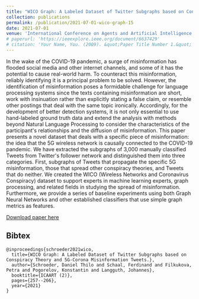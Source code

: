 ```yaml
---
title: "WICO Graph: A Labeled Dataset of Twitter Subgraphs based on Conspiracy Theory and 5G-Corona Misinformation Tweets."
collection: publications
permalink: /publication/2021-07-01-wico-graph-15
date: 2021-07-01
venue: 'International Conference on Agents and Artificial Intelligence (ICAART) 2021'
# paperurl: 'https://ieeexplore.ieee.org/document/6637429'
# citation: 'Your Name, You. (2009). &quot;Paper Title Number 1.&quot; <i>Journal 1</i>. 1(1).'
---
```

In the wake of the COVID-19 pandemic, a surge of misinformation has flooded social media and other internet channels, and some of it has the potential to cause real-world harm. To counteract this misinformation, reliably identifying it is a principal problem to be solved. However, the identification of misinformation poses a formidable challenge for language processing systems since the texts containing misinformation are short, work with insinuation rather than explicitly stating a false claim, or resemble other postings that deal with the same topic ironically. Accordingly, for the development of better detection systems, it is not only essential to use hand-labeled ground truth data and extend the analysis with methods beyond Natural Language Processing to consider the characteristics of the participant's relationships and the diffusion of misinformation. This paper presents a novel dataset that deals with a specific piece of misinformation: the idea that the 5G wireless network is causally connected to the COVID-19 pandemic. We have extracted the subgraphs of 3,000 manually classified Tweets from Twitter's follower network and distinguished them into three categories. First, subgraphs of Tweets that propagate the specific 5G misinformation, those that spread other conspiracy theories, and Tweets that do neither. We created the WICO (Wireless Networks and Coronavirus Conspiracy) dataset to support experts in machine learning experts, graph processing, and related fields in studying the spread of misinformation. Furthermore, we provide a series of baseline experiments using both Graph Neural Networks and other established classifiers that use simple graph metrics as features.

[Download paper here](https://www.researchgate.net/publication/349639700_WICO_Graph_A_Labeled_Dataset_of_Twitter_Subgraphs_based_on_Conspiracy_Theory_and_5G-Corona_Misinformation_Tweets)

## Bibtex

```
@inproceedings{schroeder2021wico,
  title={WICO Graph: A Labeled Dataset of Twitter Subgraphs based on Conspiracy Theory and 5G-Corona Misinformation Tweets.},
  author={Schroeder, Daniel Thilo and Schaal, Ferdinand and Filkukova, Petra and Pogorelov, Konstantin and Langguth, Johannes},
  booktitle={ICAART (2)},
  pages={257--266},
  year={2021}
}
```